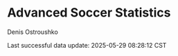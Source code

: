 # Advanced Soccer Statistics
Denis Ostroushko

<!-- gfm -->

Last successful data update: 2025-05-29 08:28:12 CST
